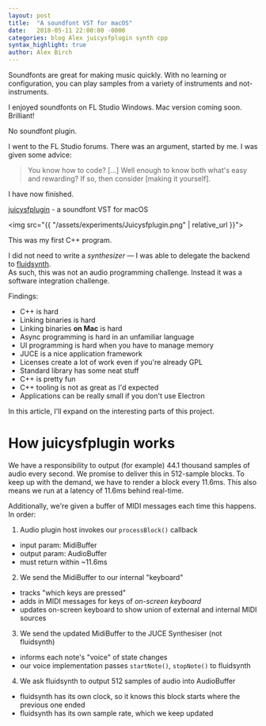 ```yaml
---
layout: post
title:  "A soundfont VST for macOS"
date:   2018-05-11 22:00:00 -0000
categories: blog Alex juicysfplugin synth cpp
syntax_highlight: true
author: Alex Birch
---
```


Soundfonts are great for making music quickly. With no learning or configuration, you can play samples from a variety of instruments and not-instruments.

I enjoyed soundfonts on FL Studio Windows. Mac version coming soon. Brilliant!

No soundfont plugin.

I went to the FL Studio forums. There was an argument, started by me. I was given some advice:

> You know how to code? […] Well enough to know both what's easy and rewarding? If so, then consider [making it yourself].

I have now finished.

[juicysfplugin](https://github.com/Birch-san/juicysfplugin) - a soundfont VST for macOS

<img src="{{ "/assets/experiments/Juicysfplugin.png" | relative_url }}">

This was my first C++ program.

I did not need to write a _synthesizer_ — I was able to delegate the backend to [fluidsynth](http://www.fluidsynth.org/).  
As such, this was not an audio programming challenge. Instead it was a software integration challenge.

Findings:

- C++ is hard
- Linking binaries is hard
- Linking binaries **on Mac** is hard
- Async programming is hard in an unfamiliar language
- UI programming is hard when you have to manage memory
- JUCE is a nice application framework
- Licenses create a lot of work even if you're already GPL
- Standard library has some neat stuff
- C++ is pretty fun
- C++ tooling is not as great as I'd expected
- Applications can be really small if you don't use Electron

In this article, I'll expand on the interesting parts of this project.

# How juicysfplugin works

We have a responsibility to output (for example) 44.1 thousand samples of audio every second.
We promise to deliver this in 512-sample blocks. To keep up with the demand, we have to render a block every 11.6ms. This also means we run at a latency of 11.6ms behind real-time.

Additionally, we're given a buffer of MIDI messages each time this happens. In order:

1. Audio plugin host invokes our `processBlock()` callback
  - input param: MidiBuffer
  - output param: AudioBuffer
  - must return within ~11.6ms
2. We send the MidiBuffer to our internal "keyboard"
  - tracks "which keys are pressed"
  - adds in MIDI messages for keys of _on-screen keyboard_
  - updates on-screen keyboard to show union of external and internal MIDI sources
3. We send the updated MidiBuffer to the JUCE Synthesiser (not fluidsynth)
  - informs each note's "voice" of state changes
  - our voice implementation passes `startNote()`, `stopNote()` to fluidsynth
4. We ask fluidsynth to output 512 samples of audio into AudioBuffer
  - fluidsynth has its own clock, so it knows this block starts where the previous one ended
  - fluidsynth has its own sample rate, which we keep updated

